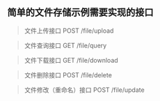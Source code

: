 ## 简单的文件存储示例需要实现的接口

> 文件上传接口 POST /file/upload

> 文件查询接口 GET /file/query

> 文件下载接口 GET /file/download

> 文件删除接口 POST /file/delete

> 文件修改（重命名）接口 POST /file/update
